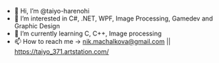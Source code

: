- 👋 Hi, I’m @taiyo-harenohi
- 👀 I’m interested in C#, .NET, WPF, Image Processing, Gamedev and Graphic Design
- 🌱 I’m currently learning C, C++, Image processing
- 📫 How to reach me -> nik.machalkova@gmail.com || https://taiyo_371.artstation.com/

<!---
taiyo-harenohi/taiyo-harenohi is a ✨ special ✨ repository because its `README.md` (this file) appears on your GitHub profile.
You can click the Preview link to take a look at your changes.
--->
